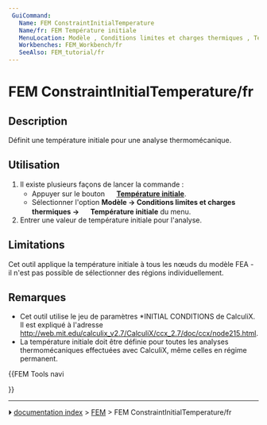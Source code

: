 ```yaml
---
 GuiCommand:
   Name: FEM ConstraintInitialTemperature
   Name/fr: FEM Température initiale
   MenuLocation: Modèle , Conditions limites et charges thermiques , Température initiale
   Workbenches: FEM_Workbench/fr
   SeeAlso: FEM_tutorial/fr
---
```


# FEM ConstraintInitialTemperature/fr

## Description

Définit une température initiale pour une analyse thermomécanique.



## Utilisation

1.  Il existe plusieurs façons de lancer la commande :
    -   Appuyer sur le bouton **<img src="images/FEM_ConstraintInitialTemperature.svg" width=16px> [Température initiale](FEM_ConstraintInitialTemperature/fr.md)**.
    -   Sélectionner l\'option **Modèle → Conditions limites et charges thermiques → <img src="images/FEM_ConstraintInitialTemperature.svg" width=16px> Température initiale** du menu.
2.  Entrer une valeur de température initiale pour l\'analyse.

## Limitations

Cet outil applique la température initiale à tous les nœuds du modèle FEA - il n\'est pas possible de sélectionner des régions individuellement.



## Remarques

-   Cet outil utilise le jeu de paramètres \*INITIAL CONDITIONS de CalculiX. Il est expliqué à l\'adresse <http://web.mit.edu/calculix_v2.7/CalculiX/ccx_2.7/doc/ccx/node215.html>.
-   La température initiale doit être définie pour toutes les analyses thermomécaniques effectuées avec CalculiX, même celles en régime permanent.





{{FEM Tools navi

}}



---
⏵ [documentation index](../README.md) > [FEM](Category_FEM.md) > FEM ConstraintInitialTemperature/fr

